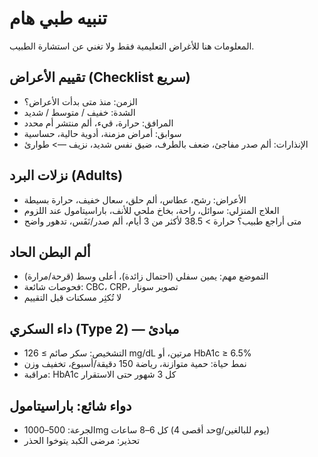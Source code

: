 # تنبيه طبي هام
المعلومات هنا للأغراض التعليمية فقط ولا تغني عن استشارة الطبيب.

## تقييم الأعراض (Checklist سريع)
- الزمن: منذ متى بدأت الأعراض؟
- الشدة: خفيف / متوسط / شديد
- المرافق: حرارة، قيء، ألم منتشر أم محدد
- سوابق: أمراض مزمنة، أدوية حالية، حساسية
- الإنذارات: ألم صدر مفاجئ، ضعف بالطرف، ضيق نفس شديد، نزيف —> طوارئ

## نزلات البرد (Adults)
- الأعراض: رشح، عطاس، ألم حلق، سعال خفيف، حرارة بسيطة
- العلاج المنزلي: سوائل، راحة، بخاخ ملحي للأنف، باراسيتامول عند اللزوم
- متى أراجع طبيب؟ حرارة > 38.5 لأكثر من 3 أيام، ألم صدر/نَفَس، تدهور واضح

## ألم البطن الحاد
- التموضع مهم: يمين سفلي (احتمال زائدة)، أعلى وسط (قرحة/مرارة)
- فحوصات شائعة: CBC، CRP، تصوير سونار
- لا تُكثِر مسكنات قبل التقييم

## داء السكري (Type 2) — مبادئ
- التشخيص: سكر صائم ≥ 126 mg/dL مرتين، أو HbA1c ≥ 6.5%
- نمط حياة: حمية متوازنة، رياضة 150 دقيقة/أسبوع، تخفيف وزن
- مراقبة: HbA1c كل 3 شهور حتى الاستقرار

## دواء شائع: باراسيتامول
- الجرعة: 500–1000mg كل 6–8 ساعات (حد أقصى 4g/يوم للبالغين)
- تحذير: مرضى الكبد يتوخوا الحذر
